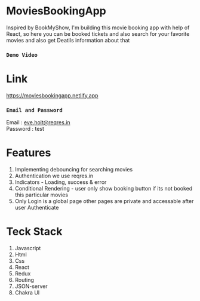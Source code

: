 # MoviesBookingApp
Inspired by BookMyShow, I'm building this movie booking app with help of React, so here you can be booked tickets and also search for your favorite movies and also get Deatils information about that

### `Demo Video`

# Link 
https://moviesbookingapp.netlify.app

### `Email and Password`
Email : eve.holt@reqres.in </br>
Password  : test

# Features
<ol>
<li>Implementing debouncing for searching movies</li>
<li>Authentication we use reqres.in</li>
<li>Indicators - Loading, success & error</li>
<li>Conditional Rendering - user only show booking button if its not booked this particular movies </li>
<li>Only Login is a global page other pages are private and accessable after user Authenticate</li>
</ol>

# Teck Stack
<ol>
  <li>Javascript</li>
   <li>Html</li>
   <li>Css</li>
   <li>React</li>
   <li>Redux</li>
   <li>Routing</li>
   <li>JSON-server</li>
   <li>Chakra UI</li>
  </ol>
  
